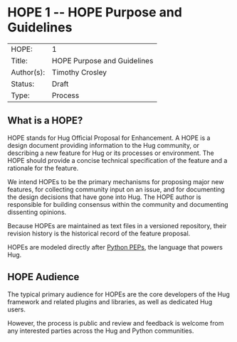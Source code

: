 # HOPE 1 -- HOPE Purpose and Guidelines

|             |                             |
| ------------| --------------------------- |
| HOPE:       | 1                           |
| Title:      | HOPE Purpose and Guidelines |
| Author(s):  | Timothy Crosley             |
| Status:     | Draft                       |
| Type:       | Process                     |

## What is a HOPE?

HOPE stands for Hug Official Proposal for Enhancement. A HOPE is a design document providing information to the Hug community, or describing a new feature for Hug or its processes or environment. The HOPE should provide a concise technical specification of the feature and a rationale for the feature.

We intend HOPEs to be the primary mechanisms for proposing major new features, for collecting community input on an issue, and for documenting the design decisions that have gone into Hug. The HOPE author is responsible for building consensus within the community and documenting dissenting opinions.

Because HOPEs are maintained as text files in a versioned repository, their revision history is the historical record of the feature proposal.

HOPEs are modeled directly after [Python PEPs](https://www.python.org/dev/peps/), the language that powers Hug.


## HOPE Audience

The typical primary audience for HOPEs are the core developers of the Hug framework and related plugins and libraries, as well as dedicated Hug users.

However, the process is public and review and feedback is welcome from any interested parties across the Hug and Python communities.
